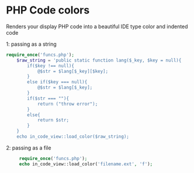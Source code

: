 # PHP Code colors

Renders your display PHP code into a beautiful IDE type color and indented code

1: passing as a string

```php
require_once('funcs.php');
    $raw_string = 'public static function lang($_key, $key = null){
		if($key !== null){
			@$str = $lang[$_key][$key];
		}
		else if($key === null){
			@$str = $lang[$_key];
		}
		if($str === ""){
			return ("throw error");
		}
		else{
			return $str;
		}
	}
	echo in_code_view::load_color($raw_string);
```

2: passing as a file
```php
     require_once('funcs.php');
     echo in_code_view::load_color('filename.ext', 'f');
```